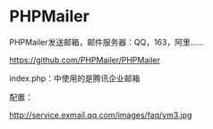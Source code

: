 # PHPMailer
PHPMailer发送邮箱，邮件服务器：QQ，163，阿里......

https://github.com/PHPMailer/PHPMailer

index.php：中使用的是腾讯企业邮箱

配置：

http://service.exmail.qq.com/images/faq/ym3.jpg


